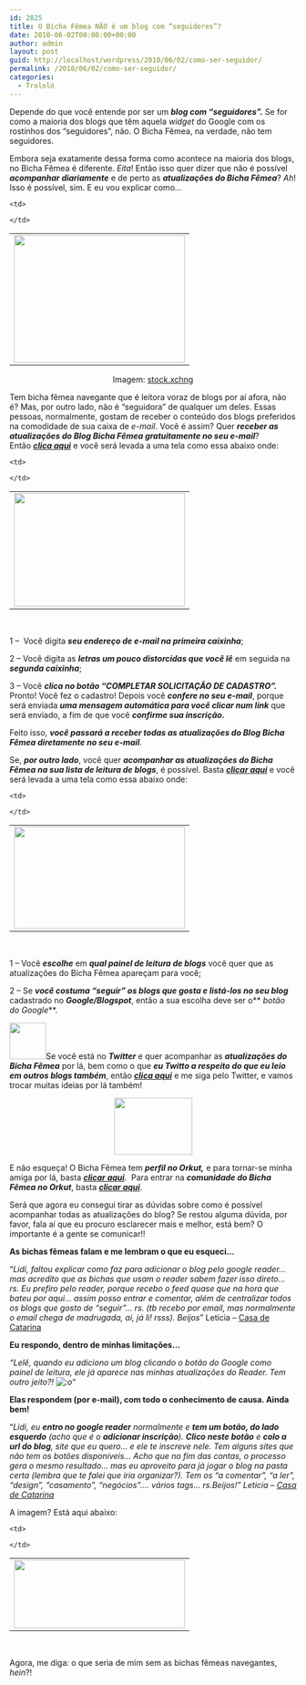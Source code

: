 ```yaml
---
id: 2825
title: O Bicha Fêmea NÃO é um blog com “seguidores”?
date: 2010-06-02T00:00:00+00:00
author: admin
layout: post
guid: http://localhost/wordpress/2010/06/02/como-ser-seguidor/
permalink: /2010/06/02/como-ser-seguidor/
categories:
  - Trololó
---
```

Depende do que você entende por ser um **_blog com “seguidores”._** Se for como a maioria dos blogs que têm aquela _widget_ do Google com os rostinhos dos “seguidores”, não. O Bicha Fêmea, na verdade, não tem seguidores.

Embora seja exatamente dessa forma como acontece na maioria dos blogs, no Bicha Fêmea é diferente. _Eita_! Então isso quer dizer que não é possível **_acompanhar diariamente_** e de perto as **_atualizações do Bicha Fêmea_**? _Ah_! Isso é possível, sim. E eu vou explicar como…

<!--more-->

<table align="center">
  <tr>
    <td>
      <a href="http://www.trololodemulher.com.br/blog/wp-content/uploads/2010/05/mulher-digitando.jpg"><img class="alignnone size-full wp-image-4694" title="mulher digitando" src="http://www.trololodemulher.com.br/blog/wp-content/uploads/2010/05/mulher-digitando.jpg" alt="" width="300" height="224" /></a>
    </td>
    
    <td>
       
    </td>
  </tr>
</table>

<p style="text-align: center;">
  Imagem: <a href="http://www.sxc.hu/" target="_blank">stock.xchng</a>
</p>

Tem bicha fêmea navegante que é leitora voraz de blogs por aí afora, não é? Mas, por outro lado, não é “seguidora” de qualquer um deles. Essas pessoas, normalmente, gostam de receber o conteúdo dos blogs preferidos na comodidade de sua caixa de _e-mail_. Você é assim? Quer **_receber as atualizações do Blog Bicha Fêmea gratuitamente no seu e-mail_**? Então **_<a href="http://feedburner.google.com/fb/a/mailverify?uri=blogbichafemea&loc=pt_BR" target="_blank">clica aqui</a>_** e você será levada a uma tela como essa abaixo onde:

<table align="center">
  <tr>
    <td>
      <a href="http://www.trololodemulher.com.br/blog/wp-content/uploads/2010/05/assinatura-e-mail.jpg"><img class="alignnone size-medium wp-image-4698" title="assinatura e-mail" src="http://www.trololodemulher.com.br/blog/wp-content/uploads/2010/05/assinatura-e-mail-300x199.jpg" alt="" width="300" height="199" /></a>
    </td>
    
    <td>
       
    </td>
  </tr>
</table>

 

1 &#8211;  Você digita **_seu endereço de e-mail na primeira caixinha_**;

2 – Você digita as **_letras um pouco distorcidas que você lê_** em seguida na **_segunda caixinha_**;

3 – Você **_clica no botão “COMPLETAR SOLICITAÇÃO DE CADASTRO”._** Pronto! Você fez o cadastro! Depois você **_confere no seu e-mail_**, porque será enviada **_uma mensagem automática para você clicar num link_** que será enviado, a fim de que você **_confirme sua inscrição._**

Feito isso, **_você passará a receber todas as atualizações do Blog Bicha Fêmea diretamente no seu e-mail_**.

Se, **_por outro lado_**, você quer **_acompanhar as atualizações do Bicha Fêmea na sua lista de leitura de blogs_**, é possível. Basta **_<a href="http://feeds2.feedburner.com/blogbichafemea" target="_blank">clicar aqui</a>_** e você será levada a uma tela como essa abaixo onde:

<table align="center">
  <tr>
    <td>
      <a href="http://www.trololodemulher.com.br/blog/wp-content/uploads/2010/05/painel-de-leitura.jpg"><img class="alignnone size-medium wp-image-4697" title="painel de leitura" src="http://www.trololodemulher.com.br/blog/wp-content/uploads/2010/05/painel-de-leitura-300x179.jpg" alt="" width="300" height="179" /></a>
    </td>
    
    <td>
       
    </td>
  </tr>
</table>

 

1 – Você **_escolhe_** em **_qual painel de leitura de blogs_** você quer que as atualizações do Bicha Fêmea apareçam para você;

2 – Se **_você costuma “seguir” os blogs que gosta e listá-los no seu blog_** cadastrado no **_Google/Blogspot_**, então a sua escolha deve ser o** _botão do Google_**.

[<img class="alignnone size-full wp-image-4327" title="tgm_twitter_icon_pink1.png" src="http://www.trololodemulher.com.br/blog/wp-content/uploads/2010/02/tgm_twitter_icon_pink15.png" alt="" width="64" height="64" />](http://www.trololodemulher.com.br/blog/wp-content/uploads/2010/02/tgm_twitter_icon_pink15.png)Se você está no **_Twitter_** e quer acompanhar as **_atualizações do Bicha Fêmea_** por lá, bem como o que **_eu Twitto a respeito do que eu leio em outros blogs também_**, então **_<a href="http://twitter.com/bichafemea" target="_blank">clica aqui</a>_** e me siga pelo Twitter, e vamos trocar muitas ideias por lá também!

<p style="text-align: center;">
  <a href="http://www.trololodemulher.com.br/blog/wp-content/uploads/2010/05/orkut1-100.jpg"><img class="size-full wp-image-4612 aligncenter" title="orkut[1] 100" src="http://www.trololodemulher.com.br/blog/wp-content/uploads/2010/05/orkut1-100.jpg" alt="" width="137" height="100" /></a>
</p>

E não esqueça! O Bicha Fêmea tem **_perfil no Orkut,_** e para tornar-se minha amiga por lá, basta **_<a href="http://www.orkut.com.br/Main#Profile?uid=5161612886294499900" target="_blank">clicar aqui</a>_**.  Para entrar na **_comunidade do Bicha Fêmea no Orkut_**, basta **_<a href="http://www.orkut.com.br/Main#Community?cmm=92609046" target="_blank">clicar aqui</a>_**.

Será que agora eu consegui tirar as dúvidas sobre como é possível acompanhar todas as atualizações do blog? Se restou alguma dúvida, por favor, fala aí que eu procuro esclarecer mais e melhor, está bem? O importante é a gente se comunicar!!

**As bichas fêmeas falam e me lembram o que eu esqueci…**

“_Lidi, faltou explicar como faz para adicionar o blog pelo google reader… mas acredito que as bichas que usam o reader sabem fazer isso direto… rs. Eu prefiro pelo reader, porque recebo o feed quase que na hora que bateu por aqui… assim posso entrar e comentar,_ _além de centralizar todos os blogs que gosto de “seguir”… rs. (tb recebo por email, mas normalmente o email chega de madrugada, ai, já li! rsss). Beijos_&#8221; Letícia – <a href="http://blog.casadecatarina.com.br/" target="_blank">Casa de Catarina</a>

**Eu respondo, dentro de minhas limitações…**

_“Lelê, quando eu adiciono um blog clicando o botão do Google como painel de leitura, ele já aparece nas minhas atualizações do Reader. Tem outro jeito?! ![:o](http://www.trololodemulher.com.br/blog/wp-includes/images/smilies/icon_surprised.gif)_“

**Elas respondem (por e-mail), com todo o conhecimento de causa. Ainda bem!**

“_Lidi, eu **entro no google reader** normalmente e **tem um botão, do lado esquerdo** (acho que é o **adicionar inscrição**). **Clico neste botão** e **colo a url do blog**, site que eu quero&#8230; e ele te inscreve nele. Tem alguns sites que não tem os botões disponíveis&#8230; Acho que no fim das contas, o processo gera o mesmo resultado&#8230; mas eu aproveito para já jogar o blog na pasta certa (lembra que te falei que iria organizar?). Tem os &#8220;a comentar&#8221;, &#8220;a ler&#8221;, &#8220;design&#8221;, &#8220;casamento&#8221;, &#8220;negócios&#8221;&#8230;. vários tags&#8230; rs.Beijos!” Leticia – <a href="http://blog.casadecatarina.com.br/" target="_blank">Casa de Catarina</a>_

A imagem? Está aqui abaixo:

<table align="center">
  <tr>
    <td>
      <a href="http://www.trololodemulher.com.br/blog/wp-content/uploads/2010/06/google-reader.jpg"><img class="alignnone size-medium wp-image-4700" title="google reader" src="http://www.trololodemulher.com.br/blog/wp-content/uploads/2010/06/google-reader-300x120.jpg" alt="" width="300" height="120" /></a>
    </td>
    
    <td>
       
    </td>
  </tr>
</table>

 

Agora, me diga: o que seria de mim sem as bichas fêmeas navegantes, _hein_?!